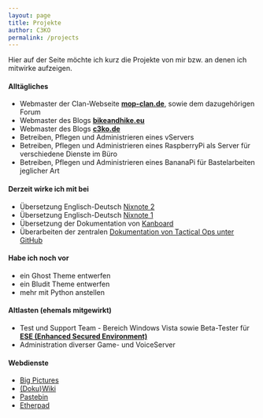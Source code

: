 ```yaml
---
layout: page
title: Projekte
author: C3KO
permalink: /projects
---
```


Hier auf der Seite möchte ich kurz die Projekte von mir bzw. an denen ich mitwirke aufzeigen.

#### Alltägliches

* Webmaster der Clan-Webseite **[mop-clan.de](http://mop-clan.net)**, sowie dem dazugehörigen Forum
* Webmaster des Blogs **[bikeandhike.eu](https://bikeandhike.eu)**
* Webmaster des Blogs **[c3ko.de](https://c3ko.de)**
* Betreiben, Pflegen und Administrieren eines vServers
* Betreiben, Pflegen und Administrieren eines RaspberryPi als Server für verschiedene Dienste im Büro
* Betreiben, Pflegen und Administrieren eines BananaPi für Bastelarbeiten jeglicher Art

#### Derzeit wirke ich mit bei 

* Übersetzung Englisch-Deutsch [Nixnote 2](https://github.com/baumgarr/Nixnote2)
* Übersetzung Englisch-Deutsch [Nixnote 1](https://sourceforge.net/p/nevernote/code/ci/master/tree/)
* Übersetzung der Dokumentation von [Kanboard](https://github.com/netbuk/kanboard-documentation-de)
* Überarbeiten der zentralen [Dokumentation von Tactical Ops unter GitHub](https://github.com/netbuk/TO-Doc)

#### Habe ich noch vor
* ein Ghost Theme entwerfen
* ein Bludit Theme entwerfen
* mehr mit Python anstellen

#### Altlasten (ehemals mitgewirkt) 

* Test und Support Team - Bereich Windows Vista sowie Beta-Tester für [**ESE (Enhanced Secured Environment)**](http://ese-protect.de)
* Administration diverser Game- und VoiceServer

#### Webdienste
* [Big Pictures](bigpictures)
* [(Doku)Wiki](http://wiki.c3ko.de)
* [Pastebin](http://0bin.c3ko.de)
* [Etherpad](http://pad.netbuk.dk)